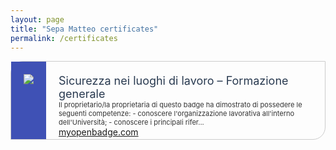 ```yaml
---
layout: page
title: "Sepa Matteo certificates"
permalink: /certificates
---
```


<div class="myopenbadge_container"> <style scoped> .myopenbadge_container{ width: 720px height: 350px; } #award{ border: 1px solid #ccc; border-radius: 20px 0; } #image,#content{ display: table-cell; vertical-align: top; } #image{ padding: 20px; background-color: #3F51B5; } #content{ padding: 20px; } #name{ font-size: 18px; color: #293a50; } #desc{ font-size:11px; color: #333; } </style> <div id="award"> <div id="image"> <a href="https://app.myopenbadge.com/badges/fQEsDcH-49f1046737345f45f7b582dca1e9cf1c-0eEL-81694789109/AGulKqbIfs-5a3e0d6a752a5649c6c9d569365a6442-cHyP-4/public"> <img src="https://app.myopenbadge.com//public/uploads/repo/q0O62J.png" style="max-width: 100px;"> </a> </div> <div id="content"> <div id="name"> Sicurezza nei luoghi di lavoro – Formazione generale </div> <div id="desc"> Il proprietario/la proprietaria di questo badge ha dimostrato di possedere le seguenti competenze: - conoscere l'organizzazione lavorativa all'interno dell'Università; - conoscere i principali rifer... </div> <div class="mob-footer" style="position: absolute"> <a href="https://app.myopenbadge.com/" title="My Open Badge" class="text-purple">myopenbadge.com</a> </div> </div> </div> </div>
